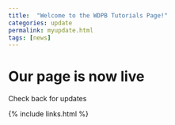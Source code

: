 ```yaml
---
title:  "Welcome to the WDPB Tutorials Page!"
categories: update
permalink: myupdate.html
tags: [news]
---
```



# Our page is now live

Check back for updates

{% include links.html %}
